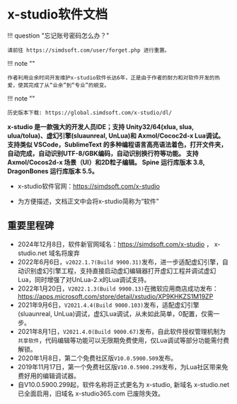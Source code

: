 # x-studio软件文档

!!! question "忘记账号密码怎么办？"

    请前往 https://simdsoft.com/user/forget.php 进行重置。

!!! note ""

    作者利用业余时间开发维护x-studio软件长达6年，正是由于作者的耐力和对软件开发的热爱，使其完成了从“业余”到“专业”的蜕变。

!!! note ""

    历史版本下载: https://global.simdsoft.com/x-studio/dl/

**x-studio 是一款强大的开发人员IDE；支持 Unity32/64(xlua, slua, ulua/tolua)、虚幻引擎(sluaunreal, UnLua)和 Axmol/Cococ2d-x Lua调试。
支持类似 VSCode，SublimeText 的多种编程语言高亮语法着色，打开文件夹，自动完成，自动识别UTF-8/GBK编码，自动识别换行符等功能。
支持 Axmol/Cocos2d-x 场景（UI）和2D粒子编辑。
Spine 运行库版本 3.8, DragonBones 运行库版本 5.5。**

* x-studio软件官网：https://simdsoft.com/x-studio

* 为方便描述，文档正文中会将x-studio简称为“软件”

## 重要里程碑

- 2024年12月8日，软件新官网域名：https://simdsoft.com/x-studio ， x-studio.net 域名将废弃
- 2022年6月6日，`v2022.1.7(Build 9900.31)`发布，进一步适配虚幻引擎，自动识别虚幻引擎工程，支持直接启动虚幻编辑器打开虚幻工程并调试虚幻Lua，同时增强了对UnLua-2.x的Lua调试支持。
- 2022年1月20日，`V2022.1.3(Build 9900.13)`在微软应用商店成功发布：<a href="https://apps.microsoft.com/store/detail/xstudio/XP9KHKZS1M19ZP">https://apps.microsoft.com/store/detail/xstudio/XP9KHKZS1M19ZP</a>
- 2021年9月6日，`V2021.4.4(Build 9000.103)`发布，适配虚幻引擎(sluaunreal, UnLua)调试，虚幻Lua调试，从未如此简单，0配置，仅需一步。
- 2021年8月1日，`V2021.4.0(Build 9000.67)`发布，自此软件授权管理机制为`共享软件`，代码编辑等功能可以无限期免费使用，仅Lua调试等部分功能需付费解锁。
- 2020年1月8日，第二个免费社区版`V10.0.5900.509`发布。
- 2019年11月17日，第一个免费社区版`V10.0.5900.299`发布，为Lua社区带来免费好用的编辑调试器。
- 自V10.0.5900.299起，软件名称将正式更名为 x-studio, 新域名 x-studio.net 已全面启用，旧域名 x-studio365.com 已废除失效。
